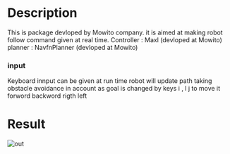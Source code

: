 # Description
This is package devloped by Mowito company. it is aimed at making robot follow command given at real time. 
Controller : Maxl (devloped at Mowito)
planner : NavfnPlanner (devloped at Mowito)
### input
Keyboard innput can be given at run time 
robot will update path taking obstacle avoidance in account as goal is changed by keys i , l j to move it forword backword rigth left 

# Result
![out](https://user-images.githubusercontent.com/51331480/113501537-83b5a880-9543-11eb-8aba-99b28ba33679.gif)